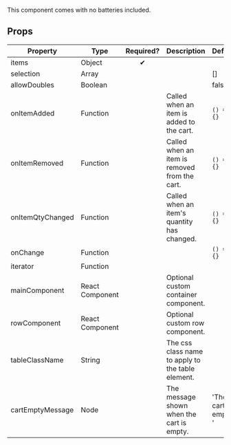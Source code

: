This component comes with no batteries included. 

## Props

| Property         | Type                     | Required? | Description                                              | Default               | 
| ---------------- | ------------------------ |:--------:| -------------------------------------------------------- | --------------------- |
| items            | Object                   | &#10004; |                                                          |                       |
| selection        | Array                    |          |                                                          | []                    |
| allowDoubles     | Boolean                  |          |                                                          | false                 |
| onItemAdded      | Function                 |          | Called when an item is added to the cart.                | `() => {}`              |
| onItemRemoved    | Function                 |          | Called when an item is removed from the cart.            | `() => {}`              |
| onItemQtyChanged | Function                 |          | Called when an item's quantity has changed.                  | `() => {}`              |
| onChange         | Function                 |          |                                                          | `() => {}`              |
| iterator         | Function                 |          |                                                          |                       |
| mainComponent    | React Component          |          | Optional custom container component.                     |                       |
| rowComponent     | React Component          |          | Optional custom row component.                           |                       |
| tableClassName   | String                   |          | The css class name to apply to the table element.        |                       |
| cartEmptyMessage | Node                     |          | The message shown when the cart is empty.                | 'The cart is empty. ' |


